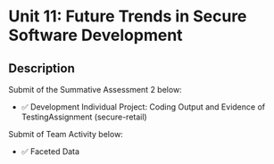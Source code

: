 # Unit 11: Future Trends in Secure Software Development

## Description

Submit of the Summative Assessment 2 below:
- ✅ Development Individual Project: Coding Output and Evidence of TestingAssignment (secure-retail)

Submit of Team Activity below:
- ✅ Faceted Data

